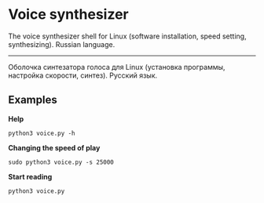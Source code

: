 # Voice synthesizer

The voice synthesizer shell for Linux (software installation, speed setting, synthesizing).
Russian language.

----

Оболочка синтезатора голоса для Linux (установка программы, настройка скорости, синтез).
Русский язык.

## Examples

**Help**

    python3 voice.py -h

**Changing the speed of play**

    sudo python3 voice.py -s 25000
    
**Start reading**

    python3 voice.py